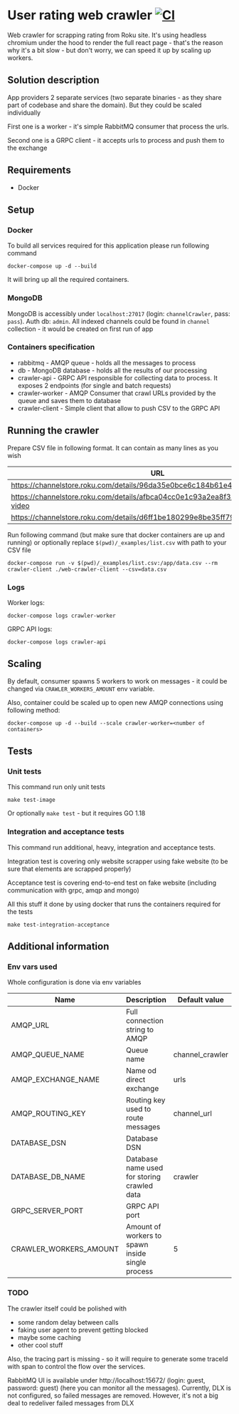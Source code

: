 # User rating web crawler [![CI](https://github.com/Kowol/user-rating-crawler/actions/workflows/main.yaml/badge.svg?branch=main)](https://github.com/Kowol/user-rating-crawler/actions/workflows/main.yaml)

Web crawler for scrapping rating from Roku site. It's using headless chromium under the hood to render the full react page - that's the reason why it's a bit slow - but don't worry, we can speed it up by scaling up workers. 

## Solution description

App providers 2 separate services (two separate binaries - as they share part of codebase and share the domain). But they could be scaled individually

First one is a worker - it's simple RabbitMQ consumer that process the urls.

Second one is a GRPC client - it accepts urls to process and push them to the exchange

## Requirements

* Docker

## Setup

### Docker

To build all services required for this application please run following command

```shell
docker-compose up -d --build 
```

It will bring up all the required containers.

### MongoDB

MongoDB is accessibly under `localhost:27017` (login: `channelCrawler`, pass: `pass`). Auth db: `admin`. All indexed
channels could be found in `channel` collection - it would be created on first run of app

### Containers specification

* rabbitmq - AMQP queue - holds all the messages to process
* db - MongoDB database - holds all the results of our processing
* crawler-api - GRPC API responsible for collecting data to process. It exposes 2 endpoints (for single and batch
  requests)
* crawler-worker - AMQP Consumer that crawl URLs provided by the queue and saves them to database
* crawler-client - Simple client that allow to push CSV to the GRPC API

## Running the crawler

Prepare CSV file in following format. It can contain as many lines as you wish

| URL                                                                                 |
|-------------------------------------------------------------------------------------|
| https://channelstore.roku.com/details/96da35e0bce6c184b61e445cc6e62203/netflix      |
| https://channelstore.roku.com/details/afbca04cc0e1c93a2ea8f3382b56172c/prime-video  |
| https://channelstore.roku.com/details/d6ff1be180299e8be35ff79f5cc0628d/flickr  |

Run following command (but make sure that docker containers are up and running) or optionally
replace `$(pwd)/_examples/list.csv`
with path to your CSV file

```shell
docker-compose run -v $(pwd)/_examples/list.csv:/app/data.csv --rm crawler-client ./web-crawler-client --csv=data.csv
```

### Logs

Worker logs:

```shell
docker-compose logs crawler-worker
```

GRPC API logs:

```shell
docker-compose logs crawler-api
```

## Scaling

By default, consumer spawns 5 workers to work on messages - it could be changed via `CRAWLER_WORKERS_AMOUNT` env
variable.

Also, container could be scaled up to open new AMQP connections using following method:

```shell
docker-compose up -d --build --scale crawler-worker=<number of containers>
```

## Tests

### Unit tests

This command run only unit tests

```shell
make test-image
```

Or optionally `make test` - but it requires GO 1.18

### Integration and acceptance tests

This command run additional, heavy, integration and acceptance tests.

Integration test is covering only website scrapper using fake website (to be sure that elements are scrapped properly)

Acceptance test is covering end-to-end test on fake website (including communication with grpc, amqp and mongo)

All this stuff it done by using docker that runs the containers required for the tests

```shell
make test-integration-acceptance
```

## Additional information

### Env vars used

Whole configuration is done via env variables

| Name         | Description                                      | Default value   |
|--------------|--------------------------------------------------|-----------------|
| AMQP_URL | Full connection string to AMQP                   |                 |
| AMQP_QUEUE_NAME | Queue name                                       | channel_crawler |
| AMQP_EXCHANGE_NAME | Name od direct exchange                          | urls            |
| AMQP_ROUTING_KEY | Routing key used to route messages               | channel_url     |
| DATABASE_DSN | Database DSN                                     ||
| DATABASE_DB_NAME | Database name used for storing crawled data      | crawler         |
| GRPC_SERVER_PORT | GRPC API port                                    |                 |
| CRAWLER_WORKERS_AMOUNT | Amount of workers to spawn inside single process | 5               |


### TODO
The crawler itself could be polished with

* some random delay between calls
* faking user agent to prevent getting blocked
* maybe some caching
* other cool stuff

Also, the tracing part is missing - so it will require to generate some traceId with span to control the flow over the services.

RabbitMQ UI is available under http://localhost:15672/ (login: guest, password: guest) (here you can monitor all the
messages). Currently, DLX is not configured, so failed messages are removed. However, it's not a big deal to redeliver
failed messages from DLX

